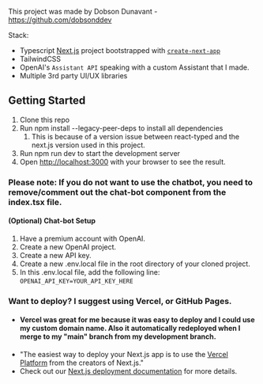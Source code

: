This project was made by Dobson Dunavant - https://github.com/dobsonddev

Stack:
- Typescript [Next.js](https://nextjs.org/) project bootstrapped with [`create-next-app`](https://github.com/vercel/next.js/tree/canary/packages/create-next-app)
- TailwindCSS
- OpenAI's `Assistant API` speaking with a custom Assistant that I made.
- Multiple 3rd party UI/UX libraries

## Getting Started

1. Clone this repo
2. Run npm install --legacy-peer-deps to install all dependencies
   1. This is because of a version issue between react-typed and the next.js version used in this project.
3. Run npm run dev to start the development server
4. Open [http://localhost:3000](http://localhost:3000) with your browser to see the result.

### Please note: If you do not want to use the chatbot, you need to remove/comment out the chat-bot component from the index.tsx file.

#### (Optional) Chat-bot Setup
1. Have a premium account with OpenAI.
2. Create a new OpenAI project.
3. Create a new API key.
4. Create a new .env.local file in the root directory of your cloned project.
5. In this .env.local file, add the following line: `OPENAI_API_KEY=YOUR_API_KEY_HERE`

### Want to deploy? I suggest using Vercel, or GitHub Pages.
- #### Vercel was great for me because it was easy to deploy and I could use my custom domain name. Also it automatically redeployed when I merge to my "main" branch from my development branch.
- "The easiest way to deploy your Next.js app is to use the [Vercel Platform](https://vercel.com/new?utm_medium=default-template&filter=next.js&utm_source=create-next-app&utm_campaign=create-next-app-readme) from the creators of Next.js."
- Check out our [Next.js deployment documentation](https://nextjs.org/docs/deployment) for more details.